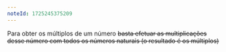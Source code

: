 ```yaml
---
noteId: 1725245375209
---
```


Para obter os múltiplos de um número ~~basta efetuar as multiplicações desse número com todos os números naturais (o resultado é os múltiplos)~~
